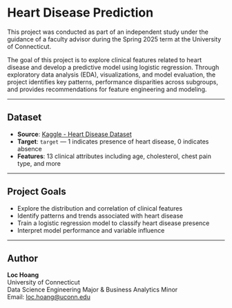 # Heart Disease Prediction

This project was conducted as part of an independent study under the guidance of a faculty advisor during the Spring 2025 term at the University of Connecticut.

The goal of this project is to explore clinical features related to heart disease and develop a predictive model using logistic regression. Through exploratory data analysis (EDA), visualizations, and model evaluation, the project identifies key patterns, performance disparities across subgroups, and provides recommendations for feature engineering and modeling.


---

## Dataset

- **Source**: [Kaggle - Heart Disease Dataset](https://www.kaggle.com/datasets/johnsmith88/heart-disease-dataset)
- **Target**: `target` — 1 indicates presence of heart disease, 0 indicates absence
- **Features**: 13 clinical attributes including age, cholesterol, chest pain type, and more

---

## Project Goals

- Explore the distribution and correlation of clinical features
- Identify patterns and trends associated with heart disease
- Train a logistic regression model to classify heart disease presence
- Interpret model performance and variable influence

---
## Author

**Loc Hoang**  
University of Connecticut  
Data Science Engineering Major & Business Analytics Minor  
Email: loc.hoang@uconn.edu
